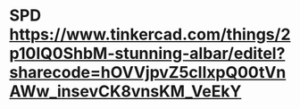 # SPD <https://www.tinkercad.com/things/2p10IQ0ShbM-stunning-albar/editel?sharecode=hOVVjpvZ5cIlxpQ00tVnAWw_insevCK8vnsKM_VeEkY>
